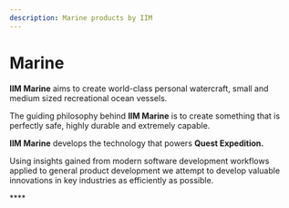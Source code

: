 ```yaml
---
description: Marine products by IIM
---
```


# Marine

**IIM Marine** aims to create world-class personal watercraft, small and medium sized recreational ocean vessels.

The guiding philosophy behind **IIM Marine** is to create something that is perfectly safe, highly durable and extremely capable.

**IIM Marine** develops the technology that powers **Quest Expedition.**

Using insights gained from modern software development workflows applied to general product development we attempt to develop valuable innovations in key industries as efficiently as possible.

\*\*\*\*

